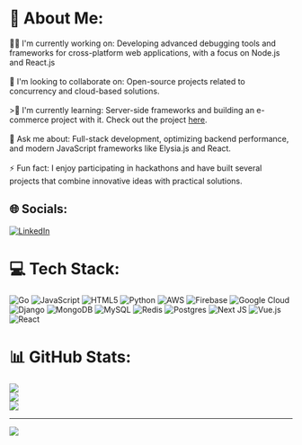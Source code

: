 # 💫 About Me:
👨‍💻 I'm currently working on: Developing advanced debugging tools and frameworks for cross-platform web applications, with a focus on Node.js and React.js<br><br>🤝 I'm looking to collaborate on: Open-source projects related to concurrency and cloud-based solutions.<br><br>>🌱 I'm currently learning: Server-side frameworks and building an e-commerce project with it. Check out the project [here](https://github.com/kaicong12/Kekal).<br><br>💬 Ask me about: Full-stack development, optimizing backend performance, and modern JavaScript frameworks like Elysia.js and React.<br><br>⚡ Fun fact: I enjoy participating in hackathons and have built several projects that combine innovative ideas with practical solutions.


## 🌐 Socials:
[![LinkedIn](https://img.shields.io/badge/LinkedIn-%230077B5.svg?logo=linkedin&logoColor=white)](https://linkedin.com/in/tey-kai-cong-0777371a5) 

# 💻 Tech Stack:
![Go](https://img.shields.io/badge/go-%2300ADD8.svg?style=for-the-badge&logo=go&logoColor=white) ![JavaScript](https://img.shields.io/badge/javascript-%23323330.svg?style=for-the-badge&logo=javascript&logoColor=%23F7DF1E) ![HTML5](https://img.shields.io/badge/html5-%23E34F26.svg?style=for-the-badge&logo=html5&logoColor=white) ![Python](https://img.shields.io/badge/python-3670A0?style=for-the-badge&logo=python&logoColor=ffdd54) ![AWS](https://img.shields.io/badge/AWS-%23FF9900.svg?style=for-the-badge&logo=amazon-aws&logoColor=white) ![Firebase](https://img.shields.io/badge/firebase-%23039BE5.svg?style=for-the-badge&logo=firebase) ![Google Cloud](https://img.shields.io/badge/GoogleCloud-%234285F4.svg?style=for-the-badge&logo=google-cloud&logoColor=white) ![Django](https://img.shields.io/badge/django-%23092E20.svg?style=for-the-badge&logo=django&logoColor=white) ![MongoDB](https://img.shields.io/badge/MongoDB-%234ea94b.svg?style=for-the-badge&logo=mongodb&logoColor=white) ![MySQL](https://img.shields.io/badge/mysql-4479A1.svg?style=for-the-badge&logo=mysql&logoColor=white) ![Redis](https://img.shields.io/badge/redis-%23DD0031.svg?style=for-the-badge&logo=redis&logoColor=white) ![Postgres](https://img.shields.io/badge/postgres-%23316192.svg?style=for-the-badge&logo=postgresql&logoColor=white) ![Next JS](https://img.shields.io/badge/Next-black?style=for-the-badge&logo=next.js&logoColor=white) ![Vue.js](https://img.shields.io/badge/vue.js-%2335495e.svg?style=for-the-badge&logo=vuedotjs&logoColor=%234FC08D) ![React](https://img.shields.io/badge/react-%2320232a.svg?style=for-the-badge&logo=react&logoColor=%2361DAFB)
# 📊 GitHub Stats:
![](https://github-readme-stats.vercel.app/api?username=kaicong12&theme=react&hide_border=true&include_all_commits=true&count_private=false)<br/>
![](https://github-readme-streak-stats.herokuapp.com/?user=kaicong12&theme=react&hide_border=true)<br/>
![](https://github-readme-stats.vercel.app/api/top-langs/?username=kaicong12&theme=react&hide_border=true&include_all_commits=true&count_private=false&layout=compact)

---
[![](https://visitcount.itsvg.in/api?id=kaicong12&icon=0&color=0)](https://visitcount.itsvg.in)

<!-- Proudly created with GPRM ( https://gprm.itsvg.in ) -->
